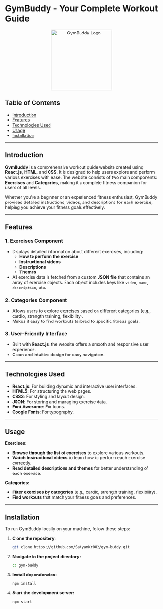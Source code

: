 # GymBuddy - Your Complete Workout Guide 
<div align="center">
  <img 
    src="https://user-images.githubusercontent.com/88102392/233238344-b05e3c5d-178e-4a7b-9757-60063fb0f969.png" 
    alt="GymBuddy Logo" 
    width="200"
  >
</div>

## Table of Contents
- [Introduction](#introduction)
- [Features](#features)
- [Technologies Used](#technologies-used)
- [Usage](#usage)
- [Installation](#installation)

---

## Introduction

**GymBuddy** is a comprehensive workout guide website created using **React.js**, **HTML**, and **CSS**. It is designed to help users explore and perform various exercises with ease. The website consists of two main components: **Exercises** and **Categories**, making it a complete fitness companion for users of all levels.

Whether you're a beginner or an experienced fitness enthusiast, GymBuddy provides detailed instructions, videos, and descriptions for each exercise, helping you achieve your fitness goals effectively.

---

## Features

### 1. **Exercises Component**
   - Displays detailed information about different exercises, including:
     - **How to perform the exercise**
     - **Instructional videos**
     - **Descriptions**
     - **Themes**
   - All exercise data is fetched from a custom **JSON file** that contains an array of exercise objects. Each object includes keys like `video`, `name`, `description`, etc.

### 2. **Categories Component**
   - Allows users to explore exercises based on different categories (e.g., cardio, strength training, flexibility).
   - Makes it easy to find workouts tailored to specific fitness goals.

### 3. **User-Friendly Interface**
   - Built with **React.js**, the website offers a smooth and responsive user experience.
   - Clean and intuitive design for easy navigation.

---

## Technologies Used

- **React.js**: For building dynamic and interactive user interfaces.
- **HTML5**: For structuring the web pages.
- **CSS3**: For styling and layout design.
- **JSON**: For storing and managing exercise data.
- **Font Awesome**: For icons.
- **Google Fonts**: For typography.

---

## Usage

**Exercises:**
- **Browse through the list of exercises** to explore various workouts.
- **Watch instructional videos** to learn how to perform each exercise correctly.
- **Read detailed descriptions and themes** for better understanding of each exercise.

**Categories:**
- **Filter exercises by categories** (e.g., cardio, strength training, flexibility).
- **Find workouts** that match your fitness goals and preferences.


---

## Installation

To run GymBuddy locally on your machine, follow these steps:

1. **Clone the repository**:
   ```bash
   git clone https://github.com/SatyamKr002/gym-buddy.git
2. **Navigate to the project directory:**
   ```bash
   cd gym-buddy
3. **Install dependencies:**
   ```bash
   npm install
4. **Start the development server:**
   ```bash
   npm start
   
